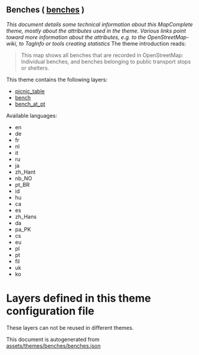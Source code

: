 [//]: # (WARNING: this file is automatically generated. Please find the sources at the bottom and edit those sources)

## Benches ( [benches](https://mapcomplete.org/benches) )
_This document details some technical information about this MapComplete theme, mostly about the attributes used in the theme. Various links point toward more information about the attributes, e.g. to the OpenStreetMap-wiki, to TagInfo or tools creating statistics_
The theme introduction reads:

> This map shows all benches that are recorded in OpenStreetMap: Individual benches, and benches belonging to public transport stops or shelters.

This theme contains the following layers:

 - [picnic_table](../Layers/picnic_table.md)
 - [bench](../Layers/bench.md)
 - [bench_at_pt](../Layers/bench_at_pt.md)

Available languages:

 - en
 - de
 - fr
 - nl
 - it
 - ru
 - ja
 - zh_Hant
 - nb_NO
 - pt_BR
 - id
 - hu
 - ca
 - es
 - zh_Hans
 - da
 - pa_PK
 - cs
 - eu
 - pl
 - pt
 - fil
 - uk
 - ko

# Layers defined in this theme configuration file
These layers can not be reused in different themes.


This document is autogenerated from [assets/themes/benches/benches.json](https://source.mapcomplete.org/MapComplete/MapComplete/src/branch/develop/assets/themes/benches/benches.json)
